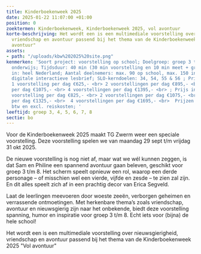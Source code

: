 ```yaml
---
title: Kinderboekenweek 2025
date: 2025-01-22 11:07:00 +01:00
position: 0
zoektermen: Kinderboekenweek, Kinderboekenweek 2025, vol avontuur
korte-beschrijving: Het wordt een is een multimediale voorstelling over nieuwsgierigheid,
  vriendschap en avontuur passend bij het thema van de Kinderboekenweek 2025 "Vol
  avontuur"
assets:
- path: "/uploads/kbw%202025%20site.png"
kenmerken: 'Soort project: voorstelling op school; Doelgroep: groep 3 t/m 8 ook speciaal
  onderwijs; Tijdsduur: 40 min (30 min voorstelling en 10 min meet + greet); Aangeboden
  in: heel Nederland; Aantal deelnemers: max. 90 op school, max. 150 in theater; Lesmateriaal:
  digitale interactieve lesbrief; SLO-kerndoelen: 34, 54, 55 & 56 ; Prijs op school:
  1 voorstelling per dag €625,- <br> 2 voorstellingen per dag €895,- <br> 3 voorstellingen
  per dag €1075,- <br> 4 voorstellingen per dag €1395,- <br> ; Prijs in theater: 1
  voorstelling per dag €825,- <br> 2 voorstellingen per dag €1075,- <br> 3 voorstellingen
  per dag €1325,- <br>  4 voorstellingen per dag €1695,- <br>  Prijzen zijn excl.
  btw en excl. reiskosten; '
leeftijd: groep 3, 4, 5, 6, 7, 8
sectie: bo
---
```


Voor de Kinderboekenweek 2025 maakt TG Zwerm weer een speciale voorstelling. Deze voorstelling spelen we van maandag 29 sept t/m vrijdag 31 okt 2025.

De nieuwe voorstelling is nog niet af, maar wat we wél kunnen zeggen, is dat Sam en Philine een spannend avontuur gaan beleven, geschikt voor groep 3 t/m 8. Het scherm speelt opnieuw een rol, waarop een derde personage – of misschien wel een vierde, vijfde en zesde – te zien zal zijn. En dit alles speelt zich af in een prachtig decor van Erica Segveld.  

Laat de leerlingen meevoeren door woeste zeeën, verborgen geheimen en verrassende ontmoetingen. Met herkenbare thema’s zoals vriendschap, avontuur en nieuwsgierig zijn naar het onbekende, biedt deze voorstelling spanning, humor en inspiratie voor groep 3 t/m 8. Echt iets voor (bijna) de hele school!  

Het wordt een is een multimediale voorstelling over nieuwsgierigheid, vriendschap en avontuur passend bij het thema van de Kinderboekenweek 2025 "Vol avontuur"